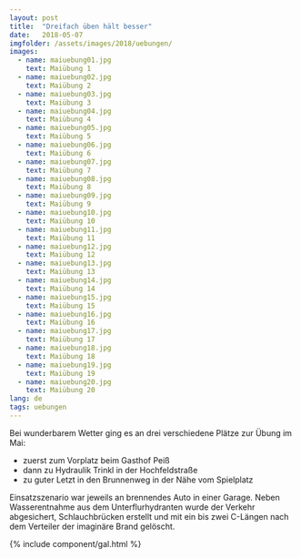 ```yaml
---
layout: post
title:  "Dreifach üben hält besser"
date:   2018-05-07
imgfolder: /assets/images/2018/uebungen/
images:
  - name: maiuebung01.jpg
    text: Maiübung 1
  - name: maiuebung02.jpg
    text: Maiübung 2
  - name: maiuebung03.jpg
    text: Maiübung 3
  - name: maiuebung04.jpg
    text: Maiübung 4
  - name: maiuebung05.jpg
    text: Maiübung 5
  - name: maiuebung06.jpg
    text: Maiübung 6
  - name: maiuebung07.jpg
    text: Maiübung 7
  - name: maiuebung08.jpg
    text: Maiübung 8
  - name: maiuebung09.jpg
    text: Maiübung 9
  - name: maiuebung10.jpg
    text: Maiübung 10
  - name: maiuebung11.jpg
    text: Maiübung 11
  - name: maiuebung12.jpg
    text: Maiübung 12
  - name: maiuebung13.jpg
    text: Maiübung 13
  - name: maiuebung14.jpg
    text: Maiübung 14
  - name: maiuebung15.jpg
    text: Maiübung 15
  - name: maiuebung16.jpg
    text: Maiübung 16
  - name: maiuebung17.jpg
    text: Maiübung 17
  - name: maiuebung18.jpg
    text: Maiübung 18
  - name: maiuebung19.jpg
    text: Maiübung 19
  - name: maiuebung20.jpg
    text: Maiübung 20
lang: de
tags: uebungen
---
```


Bei wunderbarem Wetter ging es an drei verschiedene Plätze zur Übung im Mai:

* zuerst zum Vorplatz beim Gasthof Peiß
* dann zu Hydraulik Trinkl in der Hochfeldstraße
* zu guter Letzt in den Brunnenweg in der Nähe vom Spielplatz

Einsatzszenario war jeweils an brennendes Auto in einer Garage. Neben Wasserentnahme aus dem Unterflurhydranten wurde der Verkehr abgesichert, Schlauchbrücken erstellt und mit ein bis zwei C-Längen nach dem Verteiler der imaginäre Brand gelöscht.

{% include component/gal.html %}
